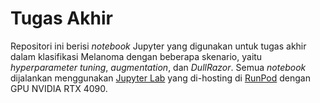# Tugas Akhir

Repositori ini berisi *notebook* Jupyter yang digunakan untuk tugas akhir dalam klasifikasi Melanoma dengan beberapa skenario, yaitu *hyperparameter tuning*, *augmentation*, dan *DullRazor*. Semua *notebook* dijalankan menggunakan [Jupyter Lab](https://jupyter.org/) yang di-hosting di [RunPod](https://www.runpod.io/) dengan GPU NVIDIA RTX 4090.  
